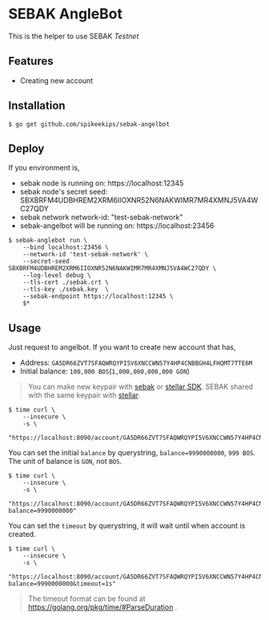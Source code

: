 # SEBAK AngleBot

This is the helper to use SEBAK *Testnet*

## Features

* Creating new account

## Installation

```
$ go get github.com/spikeekips/sebak-angelbot
```

## Deploy

If you environment is,

* sebak node is running on: https://localhost:12345
* sebak node's secret seed: SBXBRFM4UDBHREM2XRM6IIOXNR52N6NAKWIMR7MR4XMNJ5VA4WC27QDY
* sebak network network-id: "test-sebak-network"
* sebak-angelbot will be running on: https://localhost:23456

```
$ sebak-anglebot run \
	--bind localhost:23456 \
	--network-id 'test-sebak-network' \
	--secret-seed SBXBRFM4UDBHREM2XRM6IIOXNR52N6NAKWIMR7MR4XMNJ5VA4WC27QDY \
	--log-level debug \
	--tls-cert ./sebak.crt \
	--tls-key ./sebak.key  \
	--sebak-endpoint https://localhost:12345 \
    $*
```

## Usage

Just request to angelbot. If you want to create new account that has,

* Address: `GA5DR66ZVT7SFAQWRQYPI5V6XNCCWN57Y4HP4CNBBGH4LFHQMT7TTE6M`
* Initial balance: `100,000 BOS`(`1,000,000,000,000 GON`)

> You can make new keypair with [sebak](https://github.com/bosnet/sebak) or  [stellar SDK](https://www.stellar.org/developers/reference/). SEBAK shared with the same keypair with [stellar](https://www.stellar.org/developers/).

```
$ time curl \
    --insecure \
    -s \
    "https://localhost:8090/account/GA5DR66ZVT7SFAQWRQYPI5V6XNCCWN57Y4HP4CNBBGH4LFHQMT7TTE6M"
```

You can set the initial `balance` by querystring, `balance=9990000000`, `999 BOS`. The unit of balance is `GON`, not `BOS`.

```
$ time curl \
    --insecure \
    -s \
    "https://localhost:8090/account/GA5DR66ZVT7SFAQWRQYPI5V6XNCCWN57Y4HP4CNBBGH4LFHQMT7TTE6M?balance=9990000000"
```

You can set the `timeout` by querystring, it will wait until when account is created.

```
$ time curl \
    --insecure \
    -s \
    "https://localhost:8090/account/GA5DR66ZVT7SFAQWRQYPI5V6XNCCWN57Y4HP4CNBBGH4LFHQMT7TTE6M?balance=9990000000&timeout=1s"
```
> The timeout format can be found at https://golang.org/pkg/time/#ParseDuration .
